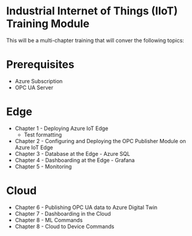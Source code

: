 # Industrial Internet of Things (IIoT) Training Module

This will be a multi-chapter training that will conver the following topics:

# Prerequisites
- Azure Subscription
- OPC UA Server

# Edge 
- Chapter 1 - Deploying Azure IoT Edge
  - Test formatting
- Chapter 2 - Configuring and Deploying the OPC Publisher Module on Azure IoT Edge
- Chapter 3 - Database at the Edge - Azure SQL
- Chapter 4 - Dashboarding at the Edge - Grafana
- Chapter 5 - Monitoring 

# Cloud 
- Chapter 6 - Publishing OPC UA data to Azure Digital Twin
- Chapter 7 - Dashboarding in the Cloud
- Chapter 8 - ML Commands
- Chapter 8 - Cloud to Device Commands
